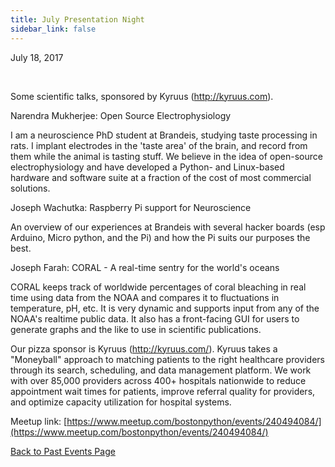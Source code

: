 ```yaml
---
title: July Presentation Night
sidebar_link: false
---
```


July 18, 2017


   

Some scientific talks, sponsored by Kyruus (http://kyruus.com).

Narendra Mukherjee: Open Source Electrophysiology

I am a neuroscience PhD student at Brandeis, studying taste processing in rats. I implant electrodes in the 'taste area' of the brain, and record from them while the animal is tasting stuff. We believe in the idea of open-source electrophysiology and have developed a Python- and Linux-based hardware and software suite at a fraction of the cost of most commercial solutions.

Joseph Wachutka: Raspberry Pi support for Neuroscience

An overview of our experiences at Brandeis with several hacker boards (esp Arduino, Micro python, and the Pi) and how the Pi suits our purposes the best.

Joseph Farah: CORAL - A real-time sentry for the world's oceans

CORAL keeps track of worldwide percentages of coral bleaching in real time using data from the NOAA and compares it to fluctuations in temperature, pH, etc. It is very dynamic and supports input from any of the NOAA's realtime public data. It also has a front-facing GUI for users to generate graphs and the like to use in scientific publications.

Our pizza sponsor is Kyruus (http://kyruus.com/). Kyruus takes a "Moneyball" approach to matching patients to the right healthcare providers through its search, scheduling, and data management platform. We work with over 85,000 providers across 400+ hospitals nationwide to reduce appointment wait times for patients, improve referral quality for providers, and optimize capacity utilization for hospital systems.


Meetup link: [https://www.meetup.com/bostonpython/events/240494084/](https://www.meetup.com/bostonpython/events/240494084/)

[Back to Past Events Page](index.md)